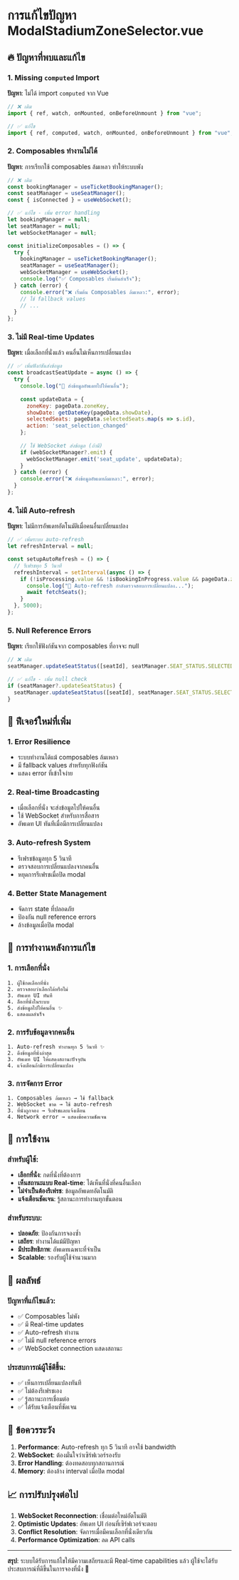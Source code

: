 # การแก้ไขปัญหา ModalStadiumZoneSelector.vue

## 🔥 ปัญหาที่พบและแก้ไข

### 1. **Missing `computed` Import**
**ปัญหา**: ไม่ได้ import `computed` จาก Vue
```javascript
// ❌ เดิม
import { ref, watch, onMounted, onBeforeUnmount } from "vue";

// ✅ แก้ไข
import { ref, computed, watch, onMounted, onBeforeUnmount } from "vue";
```

### 2. **Composables ทำงานไม่ได้**
**ปัญหา**: การเรียกใช้ composables ล้มเหลว ทำให้ระบบพัง
```javascript
// ❌ เดิม
const bookingManager = useTicketBookingManager();
const seatManager = useSeatManager();
const { isConnected } = useWebSocket();

// ✅ แก้ไข - เพิ่ม error handling
let bookingManager = null;
let seatManager = null;
let webSocketManager = null;

const initializeComposables = () => {
  try {
    bookingManager = useTicketBookingManager();
    seatManager = useSeatManager();
    webSocketManager = useWebSocket();
    console.log("✅ Composables เริ่มต้นสำเร็จ");
  } catch (error) {
    console.error("❌ เริ่มต้น Composables ล้มเหลว:", error);
    // ใช้ fallback values
    // ...
  }
};
```

### 3. **ไม่มี Real-time Updates**
**ปัญหา**: เมื่อเลือกที่นั่งแล้ว คนอื่นไม่เห็นการเปลี่ยนแปลง
```javascript
// ✅ เพิ่มฟังก์ชันส่งข้อมูล
const broadcastSeatUpdate = async () => {
  try {
    console.log("📡 ส่งข้อมูลอัพเดทไปให้คนอื่น");
    
    const updateData = {
      zoneKey: pageData.zoneKey,
      showDate: getDateKey(pageData.showDate),
      selectedSeats: pageData.selectedSeats.map(s => s.id),
      action: 'seat_selection_changed'
    };
    
    // ใช้ WebSocket ส่งข้อมูล (ถ้ามี)
    if (webSocketManager?.emit) {
      webSocketManager.emit('seat_update', updateData);
    }
  } catch (error) {
    console.error("❌ ส่งข้อมูลอัพเดทล้มเหลว:", error);
  }
};
```

### 4. **ไม่มี Auto-refresh**
**ปัญหา**: ไม่มีการอัพเดทอัตโนมัติเมื่อคนอื่นเปลี่ยนแปลง
```javascript
// ✅ เพิ่มระบบ auto-refresh
let refreshInterval = null;

const setupAutoRefresh = () => {
  // รีเฟรชทุก 5 วินาที
  refreshInterval = setInterval(async () => {
    if (!isProcessing.value && !isBookingInProgress.value && pageData.zoneKey && pageData.showDate) {
      console.log("🔄 Auto-refresh กำลังตรวจสอบการเปลี่ยนแปลง...");
      await fetchSeats();
    }
  }, 5000);
};
```

### 5. **Null Reference Errors**
**ปัญหา**: เรียกใช้ฟังก์ชันจาก composables ที่อาจจะ null
```javascript
// ❌ เดิม
seatManager.updateSeatStatus([seatId], seatManager.SEAT_STATUS.SELECTED);

// ✅ แก้ไข - เพิ่ม null check
if (seatManager?.updateSeatStatus) {
  seatManager.updateSeatStatus([seatId], seatManager.SEAT_STATUS.SELECTED);
}
```

## 🚀 ฟีเจอร์ใหม่ที่เพิ่ม

### 1. **Error Resilience**
- ระบบทำงานได้แม้ composables ล้มเหลว
- มี fallback values สำหรับทุกฟังก์ชัน
- แสดง error ที่เข้าใจง่าย

### 2. **Real-time Broadcasting**
- เมื่อเลือกที่นั่ง จะส่งข้อมูลไปให้คนอื่น
- ใช้ WebSocket สำหรับการสื่อสาร
- อัพเดท UI ทันทีเมื่อมีการเปลี่ยนแปลง

### 3. **Auto-refresh System**
- รีเฟรชข้อมูลทุก 5 วินาที
- ตรวจสอบการเปลี่ยนแปลงจากคนอื่น
- หยุดการรีเฟรชเมื่อปิด modal

### 4. **Better State Management**
- จัดการ state ที่ปลอดภัย
- ป้องกัน null reference errors
- ล้างข้อมูลเมื่อปิด modal

## 📱 การทำงานหลังการแก้ไข

### 1. **การเลือกที่นั่ง**
```
1. ผู้ใช้กดเลือกที่นั่ง
2. ตรวจสอบว่าเลือกได้หรือไม่
3. อัพเดท UI ทันที
4. ล็อกที่นั่งในระบบ
5. ส่งข้อมูลไปให้คนอื่น ✨
6. แสดงผลสำเร็จ
```

### 2. **การรับข้อมูลจากคนอื่น**
```
1. Auto-refresh ทำงานทุก 5 วินาที ✨
2. ดึงข้อมูลที่นั่งล่าสุด
3. อัพเดท UI ให้แสดงสถานะปัจจุบัน
4. แจ้งเตือนถ้ามีการเปลี่ยนแปลง
```

### 3. **การจัดการ Error**
```
1. Composables ล้มเหลว → ใช้ fallback
2. WebSocket ขาด → ใช้ auto-refresh
3. ที่นั่งถูกจอง → รีเฟรชและแจ้งเตือน
4. Network error → แสดงข้อความชัดเจน
```

## 🔧 การใช้งาน

### สำหรับผู้ใช้:
- **เลือกที่นั่ง**: กดที่นั่งที่ต้องการ
- **เห็นสถานะแบบ Real-time**: ได้เห็นที่นั่งที่คนอื่นเลือก
- **ไม่จำเป็นต้องรีเฟรช**: ข้อมูลอัพเดทอัตโนมัติ
- **แจ้งเตือนชัดเจน**: รู้สถานะการทำงานทุกขั้นตอน

### สำหรับระบบ:
- **ปลอดภัย**: ป้องกันการจองซ้ำ
- **เสถียร**: ทำงานได้แม้มีปัญหา
- **มีประสิทธิภาพ**: อัพเดทเฉพาะที่จำเป็น
- **Scalable**: รองรับผู้ใช้จำนวนมาก

## 🎯 ผลลัพธ์

### ปัญหาที่แก้ไขแล้ว:
- ✅ Composables ไม่พัง
- ✅ มี Real-time updates
- ✅ Auto-refresh ทำงาน
- ✅ ไม่มี null reference errors
- ✅ WebSocket connection แสดงสถานะ

### ประสบการณ์ผู้ใช้ดีขึ้น:
- ✅ เห็นการเปลี่ยนแปลงทันที
- ✅ ไม่ต้องรีเฟรชเอง
- ✅ รู้สถานะการเชื่อมต่อ
- ✅ ได้รับแจ้งเตือนที่ชัดเจน

## 🚨 ข้อควรระวัง

1. **Performance**: Auto-refresh ทุก 5 วินาที อาจใช้ bandwidth
2. **WebSocket**: ต้องมั่นใจว่าเซิร์ฟเวอร์รองรับ
3. **Error Handling**: ต้องทดสอบทุกสถานการณ์
4. **Memory**: ต้องล้าง interval เมื่อปิด modal

## 📈 การปรับปรุงต่อไป

1. **WebSocket Reconnection**: เชื่อมต่อใหม่อัตโนมัติ
2. **Optimistic Updates**: อัพเดท UI ก่อนที่เซิร์ฟเวอร์จะตอบ
3. **Conflict Resolution**: จัดการเมื่อมีคนเลือกที่นั่งเดียวกัน
4. **Performance Optimization**: ลด API calls

---

**สรุป**: ระบบได้รับการแก้ไขให้มีความเสถียรและมี Real-time capabilities แล้ว ผู้ใช้จะได้รับประสบการณ์ที่ดีขึ้นในการจองที่นั่ง 🎉
